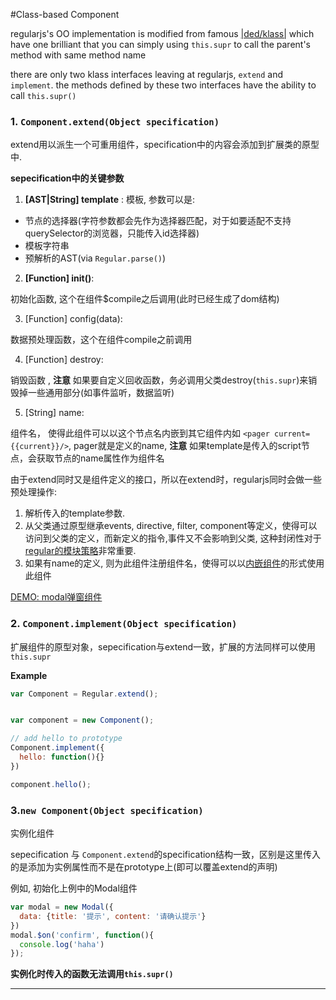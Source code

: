 #Class-based Component 

regularjs's OO implementation is modified from famous [|ded/klass|](https://github.com/ded/klass) which have one brilliant that you can simply using `this.supr` to call the parent's method with same method name


there are only two klass interfaces leaving at regularjs, `extend` and `implement`. the methods defined by these two interfaces have the ability to call `this.supr()`


<a name="extend"></a>
### 1. `Component.extend(Object specification)`

extend用以派生一个可重用组件，specification中的内容会添加到扩展类的原型中.


__sepecification中的关键参数__

1. __[AST|String] template__ : 模板, 参数可以是: 
  * 节点的选择器(字符参数都会先作为选择器匹配，对于如要适配不支持querySelector的浏览器，只能传入id选择器)
  * 模板字符串
  * 预解析的AST(via `Regular.parse()`)

2. __[Function]   init()__: 
  
  初始化函数, 这个在组件$compile之后调用(此时已经生成了dom结构)

3. [Function]   config(data): 

  数据预处理函数，这个在组件compile之前调用

4. [Function]   destroy: 

  销毁函数 , __注意__ 如果要自定义回收函数，务必调用父类destroy(`this.supr`)来销毁掉一些通用部分(如事件监听，数据监听)

5. [String]     name: 

  组件名， 使得此组件可以以这个节点名内嵌到其它组件内如 `<pager current={{current}}/>`, pager就是定义的name, __注意__ 如果template是传入的script节点，会获取节点的name属性作为组件名



由于extend同时又是组件定义的接口，所以在extend时，regularjs同时会做一些预处理操作:


1. 解析传入的template参数.
2. 从父类通过原型继承events, directive, filter, component等定义，使得可以访问到父类的定义，而新定义的指令,事件又不会影响到父类, 这种封闭性对于[regular的模块策略](../core/use.md)非常重要.
3. 如果有name的定义, 则为此组件注册组件名，使得可以以[内嵌组件](../advanced/component.md)的形式使用此组件


[DEMO: modal弹窗组件](http://fiddle.jshell.net/leeluolee/Xvp9S/)

<a name="implement"></a>
### 2. `Component.implement(Object specification)`

扩展组件的原型对象，sepecification与extend一致，扩展的方法同样可以使用`this.supr`

__Example__

```javascript
var Component = Regular.extend();


var component = new Component();

// add hello to prototype
Component.implement({
  hello: function(){}
})

component.hello();

```


<a name="instance"></a>

### 3.`new Component(Object specification)`

实例化组件

sepecification 与 `Component.extend`的specification结构一致，区别是这里传入的是添加为实例属性而不是在prototype上(即可以覆盖extend的声明)

例如, 初始化上例中的Modal组件

```javascript
var modal = new Modal({
  data: {title: '提示', content: '请确认提示'} 
})
modal.$on('confirm', function(){
  console.log('haha')
});
```

__实例化时传入的函数无法调用`this.supr()`__



---------------

